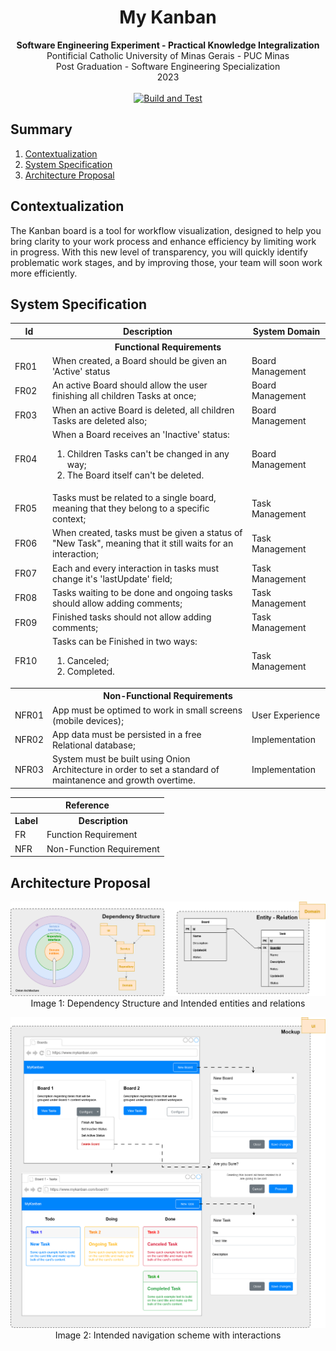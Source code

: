 <div align="center">
    <h1 align="center"> My Kanban</h1>
    <strong>Software Engineering Experiment - Practical Knowledge Integralization</strong><br/>
    Pontificial Catholic University of Minas Gerais - PUC Minas<br/>
    Post Graduation - Software Engineering Specialization<br/>
    2023<br/>
    <br/>
    <a href="https://github.com/rochajario/my-kanban-asp.net/actions/workflows/Build_And_Test.yml">
        <img src="https://github.com/rochajario/my-kanban-asp.net/actions/workflows/Build_And_Test.yml/badge.svg?branch=main" alt="Build and Test">
    </a>
</div>

<h2>Summary</h2>
<ol>
    <li>
        <a href="#contextualization">Contextualization</a>
    </li>
    <li>
        <a href="#system-specification">System Specification</a>
    </li>
    <li>
        <a href="#architecture-proposal">Architecture Proposal</a>
    </li>
</ol>


<h2>Contextualization</h2>
<div id="contextualization">
    <p>
        The Kanban board is a tool for workflow visualization, designed to help you bring clarity to your work process and enhance efficiency by limiting work in progress. 
        With this new level of transparency, you will quickly identify problematic work stages, and by improving those, your team will soon work more efficiently. 
    </p>
</div>


<h2>System Specification</h2>
<div align="center" id="system-specification">
    <table>
        <tr>
            <th>Id</th>
            <th>Description</th>
            <th>System Domain</th>
        </tr>
        <tr>
            <th colspan=3>Functional Requirements</th>
        </tr>
        <tr>
            <td>FR01</td>
            <td align="left">When created, a Board should be given an 'Active' status</td>
            <td>Board Management</td>
        </tr>
        <tr>
            <td>FR02</td>
            <td align="left">An active Board should allow the user finishing all children Tasks at once;</td>
            <td>Board Management</td>
        </tr>
        <tr>
            <td>FR03</td>
            <td align="left">When an active Board is deleted, all children Tasks are deleted also;</td>
            <td>Board Management</td>
        </tr>
        <tr>
            <td>FR04</td>
            <td align="left">
                When a Board receives an 'Inactive' status:
                <ol>
                    <li>Children Tasks can't be changed in any way;</li>
                    <li>The Board itself can't be deleted.</li>
                </ol>
            </td>
            <td>Board Management</td>
        </tr>
        <tr>
            <td>FR05</td>
            <td align="left">Tasks must be related to a single board, meaning that they belong to a specific context;</td>
            <td>Task Management</td>
        </tr>
        <tr>
            <td>FR06</td>
            <td align="left">When created, tasks must be given a status of "New Task", meaning that it still waits for an interaction;</td>
            <td>Task Management</td>
        </tr>
        <tr>
            <td>FR07</td>
            <td align="left">Each and every interaction in tasks must change it's 'lastUpdate' field;</td>
            <td>Task Management</td>
        </tr>
        <tr>
            <td>FR08</td>
            <td align="left">Tasks waiting to be done and ongoing tasks should allow adding comments;</td>
            <td>Task Management</td>
        </tr>
        <tr>
            <td>FR09</td>
            <td align="left">Finished tasks should not allow adding comments;</td>
            <td>Task Management</td>
        </tr>
        <tr>
            <td>FR10</td>
            <td align="left">
                Tasks can be Finished in two ways:
                <ol>
                    <li>Canceled;</li>
                    <li>Completed.</li>
                </ol>
            </td>
            <td>Task Management</td>
        </tr>
        <tr>
            <th colspan=3>Non-Functional Requirements</th>
        </tr>
        <tr>
            <td>NFR01</td>
            <td align="left">App must be optimed to work in small screens (mobile devices);</td>
            <td>User Experience</td>
        </tr>
        <tr>
            <td>NFR02</td>
            <td align="left">App data must be persisted in a free Relational database;</td>
            <td>Implementation</td>
        </tr>
        <tr>
            <td>NFR03</td>
            <td align="left">System must be built using Onion Architecture in order to set a standard of maintanence and growth overtime.</td>
            <td>Implementation</td>
        </tr>
    </table>
    <table>
        <tr>
            <th colspan=2>Reference</th>
        </tr>
        <tr>
            <th>Label</th>
            <th>Description</th>
        </tr>
        <tr>
            <td>FR</td>
            <td>Function Requirement</td>
        </tr>
        <tr>
            <td>NFR</td>
            <td>Non-Function Requirement</td>
        </tr>
    </table>
</div>

<h2>Architecture Proposal</h2>
<div id="architecture-proposal">
    <p align="center">
        <img id="ermodel" src="./docs/images/my-kanban-er-model.png" alt="Entity-Model Relations"/><br/>
        <label align="center" for="ermodel">Image 1: Dependency Structure and Intended entities and relations</label>
    </p>
    <p align="center">
        <img id="mockup" src="./docs/images/my-kanban-mockup.png" alt="Web Navigation Scheme"/><br/>
        <label align="center" for="mockup">Image 2: Intended navigation scheme with interactions</label>
    </p>
</div>